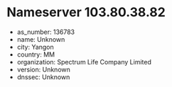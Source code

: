 # Nameserver 103.80.38.82

* as_number: 136783
* name: Unknown
* city: Yangon
* country: MM
* organization: Spectrum Life Company Limited
* version: Unknown
* dnssec: Unknown
